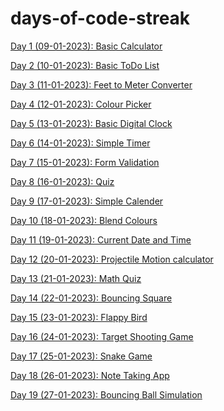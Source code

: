 # days-of-code-streak

<a href = "https://github.com/niyazbadar/days-of-code-streak/tree/main/Day%201">Day 1 (09-01-2023): Basic Calculator</a>

<a href = "https://github.com/niyazbadar/days-of-code-streak/tree/main/Day%202">Day 2 (10-01-2023): Basic ToDo List</a>

<a href = "https://github.com/niyazbadar/days-of-code-streak/tree/main/Day%203">Day 3 (11-01-2023): Feet to Meter Converter</a>

<a href = "https://github.com/niyazbadar/days-of-code-streak/tree/main/Day%204">Day 4 (12-01-2023): Colour Picker</a>

<a href = "https://github.com/niyazbadar/days-of-code-streak/tree/main/Day%205">Day 5 (13-01-2023): Basic Digital Clock</a>

<a href = "https://github.com/niyazbadar/days-of-code-streak/tree/main/Day%206">Day 6 (14-01-2023): Simple Timer</a>

<a href = "https://github.com/niyazbadar/days-of-code-streak/tree/main/Day%207">Day 7 (15-01-2023): Form Validation</a>

<a href = "https://github.com/niyazbadar/days-of-code-streak/tree/main/Day%208">Day 8 (16-01-2023): Quiz</a>

<a href = "https://github.com/niyazbadar/days-of-code-streak/tree/main/Day%209">Day 9 (17-01-2023): Simple Calender</a>

<a href = "https://github.com/niyazbadar/days-of-code-streak/tree/main/Day%2010">Day 10 (18-01-2023): Blend Colours</a>

<a href = "https://github.com/niyazbadar/days-of-code-streak/tree/main/Day%2011">Day 11 (19-01-2023): Current Date and Time</a>

<a href = "https://github.com/niyazbadar/days-of-code-streak/tree/main/Day%2012">Day 12 (20-01-2023): Projectile Motion calculator</a>

<a href = "https://github.com/niyazbadar/days-of-code-streak/tree/main/Day%2013">Day 13 (21-01-2023): Math Quiz</a>

<a href = "https://github.com/niyazbadar/days-of-code-streak/tree/main/Day%2014">Day 14 (22-01-2023): Bouncing Square</a>

<a href = "https://github.com/niyazbadar/days-of-code-streak/tree/main/Day%2015">Day 15 (23-01-2023): Flappy Bird</a>

<a href = "https://github.com/niyazbadar/days-of-code-streak/tree/main/Day%2016">Day 16 (24-01-2023): Target Shooting Game</a>

<a href = "https://github.com/niyazbadar/days-of-code-streak/tree/main/Day%2017">Day 17 (25-01-2023): Snake Game</a>

<a href = "https://github.com/niyazbadar/days-of-code-streak/tree/main/Day%2018">Day 18 (26-01-2023): Note Taking App</a>

<a href = "https://github.com/niyazbadar/days-of-code-streak/tree/main/Day%2019">Day 19 (27-01-2023): Bouncing Ball Simulation</a>
